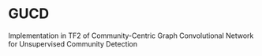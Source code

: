 # GUCD
Implementation in TF2 of Community-Centric Graph Convolutional Network for Unsupervised Community Detection
